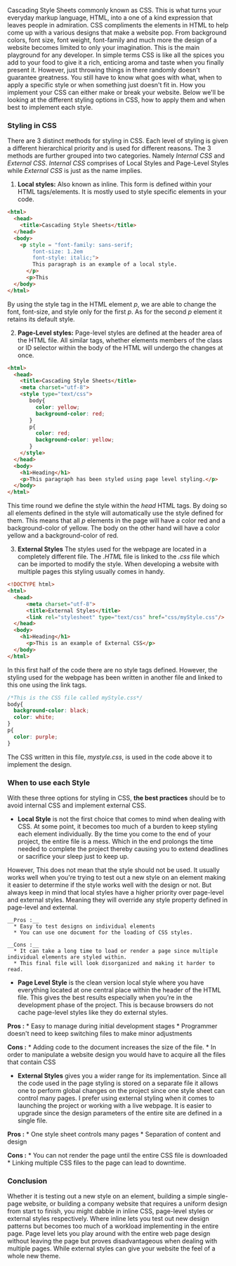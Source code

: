 Cascading Style Sheets commonly known as CSS. This is what turns your everyday markup language, HTML, into a one of a kind expression that leaves people in admiration. CSS compliments the elements in HTML to help come up with a various designs that make a website pop. From background colors, font size, font weight, font-family and much more the design of a website becomes limited to only your imagination. This is the main playground for any developer. In simple terms CSS is like all the spices you add to your food to give it a rich, enticing aroma and taste when you finally present it. However, just throwing things in there randomly doesn't guarantee greatness. You still have to know what goes with what, when to apply a specific style or when something just doesn't fit in. How you implement your CSS can either make or break your website. Below we'll be looking at the different styling options in CSS, how to apply them and when best to implement each style.

### Styling in CSS
There are 3 distinct methods for styling in CSS. Each level of styling is given a different hierarchical priority and is used for different reasons. The 3 methods are further grouped into two categories. Namely *Internal CSS* and *External CSS*. *Internal CSS* comprises of Local Styles and Page-Level Styles while *External CSS* is just as the name implies.

  1. **Local styles:** Also known as inline. This form is defined within your HTML tags/elements. It is mostly used to style specific elements in your code.
  ~~~HTML
  <html>
    <head>
      <title>Cascading Style Sheets</title>
    </head>
    <body>
      <p style = "font-family: sans-serif;
          font-size: 1.2em
          font-style: italic;">
          This paragraph is an example of a local style.
        </p>
        <p>This
    </body>
  </html>
  ~~~

  By using the style tag in the HTML element *p*, we are able to change the font, font-size, and style only for the first *p*. As for the second *p* element it retains its default style.

  2. **Page-Level styles:** Page-level styles are defined at the header area of the HTML file. All similar tags, whether elements members of the class or ID selector within the body of the HTML will undergo the changes at once.

  ~~~HTML
  <html>
    <head>
      <title>Cascading Style Sheets</title>
      <meta charset="utf-8">
      <style type="text/css">
         body{
           color: yellow;
           background-color: red;
         }
         p{
           color: red;
           background-color: yellow;
         }
      </style>
    </head>
    <body>
      <h1>Heading</h1>
      <p>This paragraph has been styled using page level styling.</p>
    </body>
  </html>
  ~~~

  This time round we define the style within the *head* HTML tags. By doing so all elements defined in the style will automatically use the style defined for them. This means that all *p* elements in the page will have a color red and a background-color of yellow. The body on the other hand will have a color yellow and a background-color of red.

  3. **External Styles** The styles used for the webpage are located in a completely different file. The *.HTML* file is linked to the *.css* file which can be imported to modify the style. When developing a website with multiple pages this styling usually comes in handy.

  ~~~html
  <!DOCTYPE html>
  <html>
    <head>
        <meta charset="utf-8">
        <title>External Styles</title>
        <link rel="stylesheet" type="text/css" href="css/myStyle.css"/>
    </head>
    <body>
      <h1>Heading</h1>
        <p>This is an example of External CSS</p>
    </body>
  </html>
  ~~~
  In this first half of the code there are no style tags defined. However, the styling used for the webpage has been written in another file and linked to this one using the link tags.
  ~~~CSS
  /*This is the CSS file called myStyle.css*/
  body{
    background-color: black;
    color: white;
  }
  p{
    color: purple;
  }
  ~~~

  The CSS written in this file, *mystyle.css*, is used in the code above it to implement the design.

### When to use each Style
With these three options for styling in CSS, **the best practices** should be to avoid internal CSS and implement external CSS.

  * __Local Style__ is not the first choice that comes to mind when dealing with CSS. At some point, it becomes too much of a burden to keep styling each element individually. By the time you come to the end of your project, the entire file is a mess. Which in the end prolongs the time needed to complete the project thereby causing you to extend deadlines or sacrifice your sleep just to keep up.

  However, This does not mean that the style should not be used. It usually works well when you're trying to test out a new style on an element making it easier to determine if the style works well with the design or not. But always keep in mind that local styles have a higher priority over page-level and external styles. Meaning they will override any style property defined in page-level and external.

    __Pros :__
      * Easy to test designs on individual elements
      * You can use one document for the loading of CSS styles.

    __Cons :__
      * It can take a long time to load or render a page since multiple individual elements are styled within.
      * This final file will look disorganized and making it harder to read.


  * __Page Level Style__ is the clean version local style where you have everything located at one central place within the header of the HTML file. This gives the best results especially when you're in the development phase of the project. This is because browsers do not cache page-level styles like they do external styles.

  __Pros :__
    * Easy to manage during initial development stages
    * Programmer doesn't need to keep switching files to make minor adjustments

  __Cons :__
    * Adding code to the document increases the size of the file.
    * In order to manipulate a website design you would have to acquire all the files that contain CSS

  * __External Styles__ gives you a wider range for its implementation. Since all the code used in the page styling is stored on a separate file it allows one to perform global changes on the project since one style sheet can control many pages. I prefer using external styling when it comes to launching the project or working with a live webpage. It is easier to upgrade since the design parameters of the entire site are defined in a single file.

  __Pros :__
    * One style sheet controls many pages
    * Separation of content and design

  __Cons :__
    *  You can not render the page until the entire CSS file is downloaded
    * Linking multiple CSS files to the page can lead to downtime.

### Conclusion
  Whether it is testing out a new style on an element, building a simple single-page website, or building a company website that requires a uniform design from start to finish, you might dabble in inline CSS, page-level styles or external styles respectively. Where inline lets you test out new design patterns but becomes too much of a workload implementing in the entire page. Page level lets you play around with the entire web page design without leaving the page but proves disadvantageous when dealing with multiple pages. While external styles can give your website the feel of a whole new theme.
